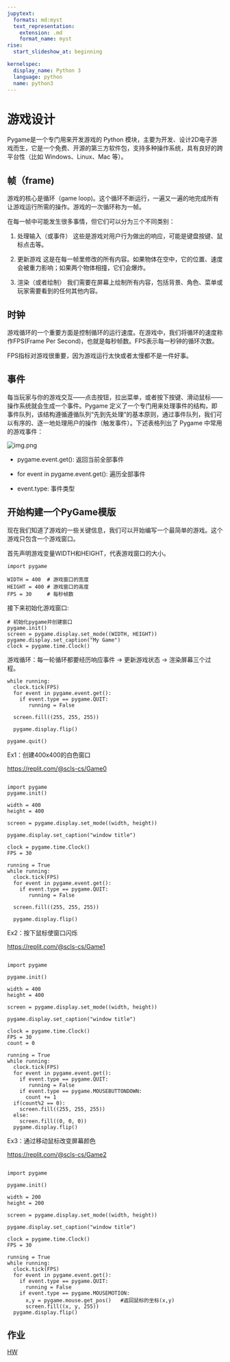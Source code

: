 ```yaml
---
jupytext:
  formats: md:myst
  text_representation:
    extension: .md
    format_name: myst
rise:
  start_slideshow_at: beginning

kernelspec:
  display_name: Python 3
  language: python
  name: python3
---
```


# 游戏设计 #

Pygame是一个专门用来开发游戏的 Python 模块，主要为开发、设计2D电子游戏而生，它是一个免费、开源的第三方软件包，支持多种操作系统，具有良好的跨平台性（比如 Windows、Linux、Mac 等）。

## 帧（frame) ##

游戏的核心是循环（game loop)。这个循环不断运行，一遍又一遍的地完成所有让游戏运行所需的操作。游戏的一次循环称为一帧。

在每一帧中可能发生很多事情，但它们可以分为三个不同类别：

1. 处理输入（或事件）
这些是游戏对用户行为做出的响应，可能是键盘按键、鼠标点击等。

2. 更新游戏
这是在每一帧里修改的所有内容。如果物体在空中，它的位置、速度会被重力影响；如果两个物体相撞，它们会爆炸。

3. 渲染（或者绘制）
我们需要在屏幕上绘制所有内容，包括背景、角色、菜单或玩家需要看到的任何其他内容。

## 时钟 ##

游戏循环的一个重要方面是控制循环的运行速度。在游戏中，我们将循环的速度称作FPS(Frame Per Second)，也就是每秒帧数。FPS表示每一秒钟的循环次数。

FPS指标对游戏很重要，因为游戏运行太快或者太慢都不是一件好事。

## 事件 ##

每当玩家与你的游戏交互——点击按钮，拉出菜单，或者按下按键、滑动鼠标——操作系统就会生成一个事件。Pygame 定义了一个专门用来处理事件的结构，即事件队列，该结构遵循遵循队列“先到先处理”的基本原则，通过事件队列，我们可以有序的、逐一地处理用户的操作（触发事件）。下述表格列出了 Pygame 中常用的游戏事件：

![img.png](img.png)

* pygame.event.get(): 返回当前全部事件

* for event in pygame.event.get(): 遍历全部事件

* event.type: 事件类型

## 开始构建一个PyGame模版 ##

现在我们知道了游戏的一些关键信息，我们可以开始编写一个最简单的游戏。这个游戏只包含一个游戏窗口。

首先声明游戏变量WIDTH和HEIGHT，代表游戏窗口的大小。

```{code-cell} python3
import pygame

WIDTH = 400  # 游戏窗口的宽度
HEIGHT = 400 # 游戏窗口的高度
FPS = 30     # 每秒帧数
```

接下来初始化游戏窗口:

```{code-cell} python3
# 初始化pygame并创建窗口
pygame.init()
screen = pygame.display.set_mode((WIDTH, HEIGHT))
pygame.display.set_caption("My Game")
clock = pygame.time.Clock()
```

游戏循环：每一轮循环都要经历响应事件 -> 更新游戏状态 -> 渲染屏幕三个过程。

```{code-cell} python3
while running:
  clock.tick(FPS)
  for event in pygame.event.get():
    if event.type == pygame.QUIT:
       running = False

  screen.fill((255, 255, 255))

  pygame.display.flip()

pygame.quit()
```

Ex1：创建400x400的白色窗口

https://replit.com/@scls-cs/Game0

```{code-cell} python3

import pygame
pygame.init()

width = 400
height = 400    
             
screen = pygame.display.set_mode((width, height))

pygame.display.set_caption("window title")

clock = pygame.time.Clock()
FPS = 30

running = True
while running:
  clock.tick(FPS)
  for event in pygame.event.get():
    if event.type == pygame.QUIT:
       running = False

  screen.fill((255, 255, 255))

  pygame.display.flip()
```

Ex2：按下鼠标使窗口闪烁

https://replit.com/@scls-cs/Game1

```{code-cell} python3

import pygame

pygame.init()

width = 400
height = 400    
             
screen = pygame.display.set_mode((width, height))

pygame.display.set_caption("window title")

clock = pygame.time.Clock()
FPS = 30
count = 0

running = True
while running:
  clock.tick(FPS)
  for event in pygame.event.get():
    if event.type == pygame.QUIT:
       running = False
    if event.type == pygame.MOUSEBUTTONDOWN:
      count += 1
  if(count%2 == 0):
    screen.fill((255, 255, 255))
  else:
    screen.fill((0, 0, 0))
  pygame.display.flip()
```

Ex3：通过移动鼠标改变屏幕颜色

https://replit.com/@scls-cs/Game2

```{code-cell} python3

import pygame

pygame.init()

width = 200
height = 200    
             
screen = pygame.display.set_mode((width, height))

pygame.display.set_caption("window title")

clock = pygame.time.Clock()
FPS = 30

running = True
while running:
  clock.tick(FPS)
  for event in pygame.event.get():
    if event.type == pygame.QUIT:
      running = False
    if event.type == pygame.MOUSEMOTION:
      x,y = pygame.mouse.get_pos()   #返回鼠标的坐标(x,y)
      screen.fill((x, y, 255))
  pygame.display.flip()
```

## 作业 ##
[HW](hw1.md)
